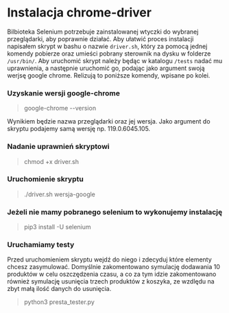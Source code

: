 # Instalacja chrome-driver

Bilbioteka Selenium potrzebuje zainstalowanej wtyczki do wybranej przeglądarki, aby poprawnie działać. Aby ułatwić proces instalacji napisałem skrypt w bashu o nazwie `driver.sh`, który za pomocą jednej komendy pobierze oraz umieści pobrany sterownik na dysku w folderze `/usr/bin/`. Aby uruchomić skrypt należy będąc w katalogu `/tests` nadać mu uprawnienia, a następnie uruchomić go, podając jako argument swoją werjsę google chrome. Relizują to poniższe komendy, wpisane po kolei.

### Uzyskanie wersji google-chrome
> google-chrome --version

Wynikiem będzie nazwa przeglądarki oraz jej wersja. Jako argument do skryptu podajemy samą wersję np. 119.0.6045.105.

### Nadanie uprawnień skryptowi
> chmod +x driver.sh

### Uruchomienie skryptu
> ./driver.sh wersja-google 

### Jeżeli nie mamy pobranego selenium to wykonujemy instalację
> pip3 install -U selenium

### Uruchamiamy testy
Przed uruchomieniem skryptu wejdź do niego i zdecyduj które elementy chcesz zasymulować. Domyślnie zakomentowano symulację dodawania 10 produktów w celu oszczędzenia czasu, a co za tym idzie zakomentowano również symulację usunięcia trzech produktów z koszyka, ze wzdlędu na zbyt małą ilość danych do usunięcia.

> python3 presta_tester.py



